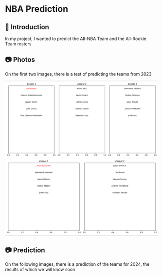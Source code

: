 # NBA Prediction
## 🚀 Introduction
In my project, I wanted to predict the All-NBA Team and the All-Rookie Team rosters

## 📷 Photos
On the first two images, there is a test of predicting the teams from 2023

![zdj](Photos/All-NBA_Team2023.png)
![zdj](Photos/All-Rookie_Team_2023.png)

## 📷 Prediction
On the following images, there is a prediction of the teams for 2024, the results of which we will know soon
